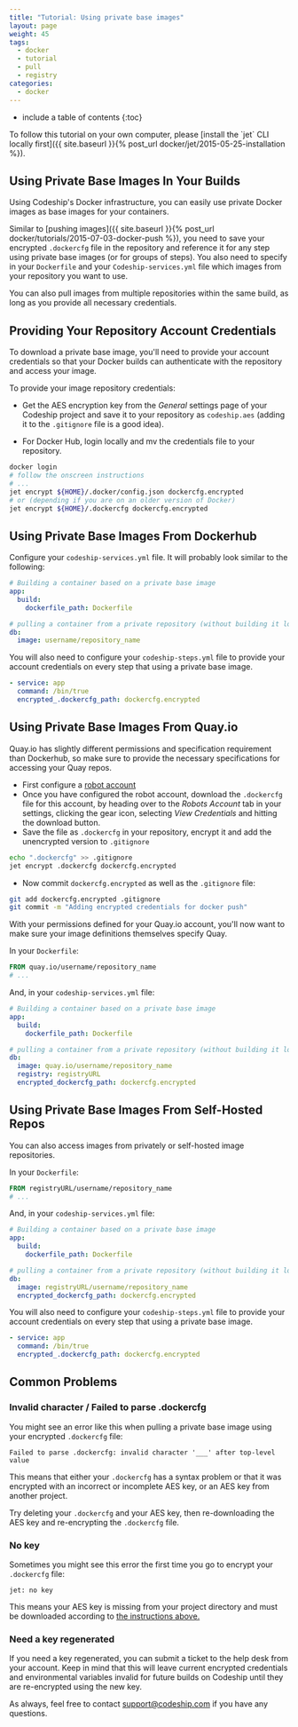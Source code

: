 ```yaml
---
title: "Tutorial: Using private base images"
layout: page
weight: 45
tags:
  - docker
  - tutorial
  - pull
  - registry
categories:
  - docker
---
```


* include a table of contents
{:toc}

<div class="info-block">
To follow this tutorial on your own computer, please [install the `jet` CLI locally first]({{ site.baseurl }}{% post_url docker/jet/2015-05-25-installation %}).
</div>

## Using Private Base Images In Your Builds

Using Codeship's Docker infrastructure, you can easily use private Docker images as base images for your containers.

Similar to [pushing images]({{ site.baseurl }}{% post_url docker/tutorials/2015-07-03-docker-push %}), you need to save your encrypted `.dockercfg` file in the repository and reference it for any step using private base images (or for groups of steps). You also need to specify in your `Dockerfile` and your `Codeship-services.yml` file which images from your repository you want to use.

You can also pull images from multiple repositories within the same build, as long as you provide all necessary credentials.

## Providing Your Repository Account Credentials

To download a private base image, you'll need to provide your account credentials so that your Docker builds can authenticate with the repository and access your image.

To provide your image repository credentials:

* Get the AES encryption key from the _General_ settings page of your Codeship project and save it to your repository as `codeship.aes` (adding it to the `.gitignore` file is a good idea).

* For Docker Hub, login locally and mv the credentials file to your repository.

```bash
docker login
# follow the onscreen instructions
# ...
jet encrypt ${HOME}/.docker/config.json dockercfg.encrypted
# or (depending if you are on an older version of Docker)
jet encrypt ${HOME}/.dockercfg dockercfg.encrypted
```

## Using Private Base Images From Dockerhub

Configure your `codeship-services.yml` file. It will probably look similar to the following:

```yaml
# Building a container based on a private base image
app:
  build:
    dockerfile_path: Dockerfile

# pulling a container from a private repository (without building it locally)
db:
  image: username/repository_name
```

You will also need to configure your `codeship-steps.yml` file to provide your account credentials on every step that using a private base image.

```yaml
- service: app
  command: /bin/true
  encrypted_.dockercfg_path: dockercfg.encrypted
```

## Using Private Base Images From Quay.io

Quay.io has slightly different permissions and specification requirement than Dockerhub, so make sure to provide the necessary specifications for accessing your Quay repos.

* First configure a [robot account](http://docs.quay.io/glossary/robot-accounts.html)
* Once you have configured the robot account, download the `.dockercfg` file for this account, by heading over to the _Robots Account_ tab in your settings, clicking the gear icon, selecting _View Credentials_ and hitting the download button.
* Save the file as `.dockercfg` in your repository, encrypt it and add the unencrypted version to `.gitignore`

```bash
echo ".dockercfg" >> .gitignore
jet encrypt .dockercfg dockercfg.encrypted
```

* Now commit `dockercfg.encrypted` as well as the `.gitignore` file:

```bash
git add dockercfg.encrypted .gitignore
git commit -m "Adding encrypted credentials for docker push"
```

With your permissions defined for your Quay.io account, you'll now want to make sure your image definitions themselves specify Quay.

In your `Dockerfile`:

```Dockerfile
FROM quay.io/username/repository_name
# ...
```

And, in your `codeship-services.yml` file:

```yaml
# Building a container based on a private base image
app:
  build:
    dockerfile_path: Dockerfile

# pulling a container from a private repository (without building it locally)
db:
  image: quay.io/username/repository_name
  registry: registryURL
  encrypted_dockercfg_path: dockercfg.encrypted
```

## Using Private Base Images From Self-Hosted Repos

You can also access images from privately or self-hosted image repositories.

In your `Dockerfile`:

```Dockerfile
FROM registryURL/username/repository_name
# ...
```

And, in your `codeship-services.yml` file:

```yaml
# Building a container based on a private base image
app:
  build:
    dockerfile_path: Dockerfile

# pulling a container from a private repository (without building it locally)
db:
  image: registryURL/username/repository_name
  encrypted_dockercfg_path: dockercfg.encrypted
```

You will also need to configure your `codeship-steps.yml` file to provide your account credentials on every step that using a private base image.

```yaml
- service: app
  command: /bin/true
  encrypted_.dockercfg_path: dockercfg.encrypted
```

## Common Problems

### Invalid character / Failed to parse .dockercfg

You might see an error like this when pulling a private base image using your encrypted `.dockercfg` file:

``Failed to parse .dockercfg: invalid character '___' after top-level value``

This  means that either your `.dockercfg` has a syntax problem or that it was encrypted with an incorrect or incomplete AES key, or an AES key from another project.

Try deleting your `.dockercfg` and your AES key, then re-downloading the AES key and re-encrypting the `.dockercfg` file.

### No key

Sometimes you might see this error the first time you go to encrypt your `.dockercfg` file:

``jet: no key``

This means your AES key is missing from your project directory and must be downloaded according to [the instructions above.](#configuring-a-build-with-a-private-base-image)

### Need a key regenerated

If you need a key regenerated, you can submit a ticket to the help desk from your account. Keep in mind that this will leave current encrypted credentials and environmental variables invalid for future builds on Codeship until they are re-encrypted using the new key.


As always, feel free to contact [support@codeship.com](mailto:support@codeship.com) if you have any questions.
